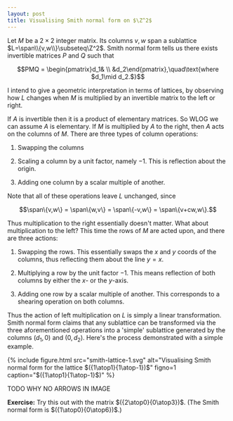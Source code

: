 ```yaml
---
layout: post
title: Visualising Smith normal form on $\Z^2$
---
```


Let $M$ be a $2\times2$ integer matrix. Its columns $v,w$ span a
sublattice $L=\span\\{v,w\\}\subseteq\Z^2$. Smith normal form tells us there
exists invertible matrices $P$ and $Q$ such that

$$PMQ = \begin{pmatrix}d_1& \\ &d_2\end{pmatrix},\quad\text{where $d_1\mid d_2.$}$$

I intend to give a geometric interpretation in terms of lattices, by
observing how $L$ changes when $M$ is multiplied by an invertible
matrix to the left or right.

If $A$ is invertible then it is a product of elementary matrices. So
WLOG we can assume $A$ is elementary. If $M$ is multiplied by $A$ to
the right, then $A$ acts on the columns of $M$. There are three types
of column operations:

1. Swapping the columns

2. Scaling a column by a unit factor, namely $-1$. This is reflection
about the origin.

3. Adding one column by a scalar multiple of another.

Note that all of these operations leave $L$ unchanged, since

$$\span\{v,w\} = \span\{w,v\} = \span\{-v,w\} = \span\{v+cw,w\}.$$

Thus multiplication to the right essentially doesn't matter. What
about multiplication to the left? This time the rows of $M$ are acted
upon, and there are three actions:

1. Swapping the rows. This essentially swaps the $x$ and $y$ coords
of the columns, thus reflecting them about the line $y=x$.

2. Multiplying a row by the unit factor $-1$. This means reflection of
both columns by either the $x$- or the $y$-axis.

3. Adding one row by a scalar multiple of another. This corresponds to
a shearing operation on both columns.

Thus the action of left multiplication on $L$ is simply a linear
transformation. Smith normal form claims that any sublattice can be
transformed via the three aforementioned operations into a 'simple'
sublattice generated by the columns $(d_1,0)$ and $(0,d_2)$. Here's
the process demonstrated with a simple example.

{% include figure.html src="smith-lattice-1.svg"
alt="Visualising Smith normal form for the lattice $({1\atop1}{1\atop-1})$"
figno=1
caption="$({1\atop1}{1\atop-1}$)" %}

TODO WHY NO ARROWS IN IMAGE

**Exercise:** Try this out with the matrix
  $({2\atop0}{0\atop3})$. (The Smith normal form is
  $({1\atop0}{0\atop6})$.)